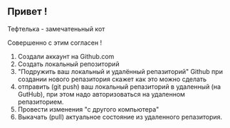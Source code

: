 ## Привет !

Тефтелька - замечатеньный кот

Совершенно с этим согласен !

1. Создали аккаунт на Github.com
2. Создать локальный репозиторий 
3. "Подружить ваш локальный и удалённый репазиторий" Github при создании нового репазитория скажет как это можно сделать
4. отправить (git push) ваш локальный репазиторий в удаленный (на GutHub), при этом надо авторизоваться на удаленном репазиторием.
5. Провести изменения "с другого компьютера"
6. Выкачать (pull) актуальное состояние из удаленного репазитория.

